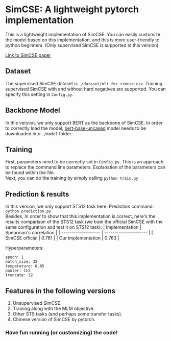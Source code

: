# SimCSE: A lightweight pytorch implementation

This is a lightweight implementation of SimCSE. You can easily customize the model based on this implementation, and this is more user-friendly to python beginners. (Only supervised SimCSE is supported in this version)

[Link to SimCSE paper](https://arxiv.org/abs/2104.08821v2)

## Dataset
The supervised SimCSE dataset is `./dataset/nli_for_simcse.csv`. Training supervised SimCSE with and without hard negatives are supported. You can specify this setting in `Config.py`.

## Backbone Model
In this version, we only support BERT as the backbone of SimCSE. In order to correctly load the model, [bert-base-uncased](https://huggingface.co/bert-base-uncased) model needs to be downloaded into `./model` folder.

## Training
First, parameters need to be correctly set in `Config.py`. This is an approach to replace the command line parameters. Explanation of the parameters can be found within the file.<br>
Next, you can do the training by simply calling `python train.py`

## Prediction & results
In this version, we only support STS12 task here. Prediction command: `python prediction.py`<br>
Besides, In order to show that this implementation is correct, here's the results comparison of the STS12 task (we train the official SimCSE with the same configuration and test it on STS12 task):
| Implementation       | Spearman's correlation |
| -------------------  | ---------------------  |
| SimCSE official      | 0.761                  |
| Our implementation   | 0.763                  |

Hyperparameters: 
```
epoch: 1
batch_size: 32
temperature: 0.05
pooler: CLS
truncate: 32
```

## Features in the following versions
1. Unsupervised SimCSE.
2. Training along with the MLM objective.
3. Other STS tasks (and perhaps some transfer tasks).
4. Chinese version of SimCSE by pytorch.


### Have fun running (or customizing) the code!
